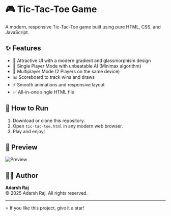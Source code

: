 # 🎮 Tic-Tac-Toe Game

A modern, responsive Tic-Tac-Toe game built using pure HTML, CSS, and JavaScript.

## ✨ Features
- 🎨 Attractive UI with a modern gradient and glassmorphism design
- 🧠 Single Player Mode with unbeatable AI (Minimax algorithm)
- 👥 Multiplayer Mode (2 Players on the same device)
- 📊 Scoreboard to track wins and draws
- ⚡ Smooth animations and responsive layout
- ✅ All-in-one single HTML file

## 🚀 How to Run
1. Download or clone this repository.
2. Open `tic-tac-toe.html` in any modern web browser.
3. Play and enjoy!

## 📸 Preview
![Preview](https://github.com/yourusername/tic-tac-toe-game/preview.png) <!-- Replace with actual link if uploading image -->

## 🧑‍💻 Author
**Adarsh Raj**  
© 2025 Adarsh Raj. All rights reserved.

---

⭐ If you like this project, give it a star!